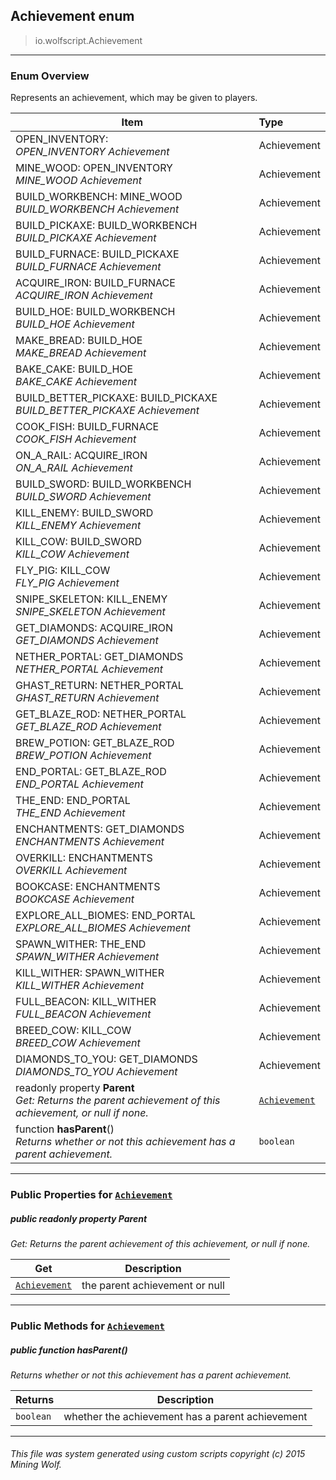## Achievement __enum__

>io.wolfscript.Achievement

---

### Enum Overview

Represents an achievement, which may be given to players.

Item | Type   
--- | :--- 
OPEN_INVENTORY: <br> _OPEN_INVENTORY Achievement_ | Achievement
MINE_WOOD: OPEN_INVENTORY<br> _MINE_WOOD Achievement_ | Achievement
BUILD_WORKBENCH: MINE_WOOD<br> _BUILD_WORKBENCH Achievement_ | Achievement
BUILD_PICKAXE: BUILD_WORKBENCH<br> _BUILD_PICKAXE Achievement_ | Achievement
BUILD_FURNACE: BUILD_PICKAXE<br> _BUILD_FURNACE Achievement_ | Achievement
ACQUIRE_IRON: BUILD_FURNACE<br> _ACQUIRE_IRON Achievement_ | Achievement
BUILD_HOE: BUILD_WORKBENCH<br> _BUILD_HOE Achievement_ | Achievement
MAKE_BREAD: BUILD_HOE<br> _MAKE_BREAD Achievement_ | Achievement
BAKE_CAKE: BUILD_HOE<br> _BAKE_CAKE Achievement_ | Achievement
BUILD_BETTER_PICKAXE: BUILD_PICKAXE<br> _BUILD_BETTER_PICKAXE Achievement_ | Achievement
COOK_FISH: BUILD_FURNACE<br> _COOK_FISH Achievement_ | Achievement
ON_A_RAIL: ACQUIRE_IRON<br> _ON_A_RAIL Achievement_ | Achievement
BUILD_SWORD: BUILD_WORKBENCH<br> _BUILD_SWORD Achievement_ | Achievement
KILL_ENEMY: BUILD_SWORD<br> _KILL_ENEMY Achievement_ | Achievement
KILL_COW: BUILD_SWORD<br> _KILL_COW Achievement_ | Achievement
FLY_PIG: KILL_COW<br> _FLY_PIG Achievement_ | Achievement
SNIPE_SKELETON: KILL_ENEMY<br> _SNIPE_SKELETON Achievement_ | Achievement
GET_DIAMONDS: ACQUIRE_IRON<br> _GET_DIAMONDS Achievement_ | Achievement
NETHER_PORTAL: GET_DIAMONDS<br> _NETHER_PORTAL Achievement_ | Achievement
GHAST_RETURN: NETHER_PORTAL<br> _GHAST_RETURN Achievement_ | Achievement
GET_BLAZE_ROD: NETHER_PORTAL<br> _GET_BLAZE_ROD Achievement_ | Achievement
BREW_POTION: GET_BLAZE_ROD<br> _BREW_POTION Achievement_ | Achievement
END_PORTAL: GET_BLAZE_ROD<br> _END_PORTAL Achievement_ | Achievement
THE_END: END_PORTAL<br> _THE_END Achievement_ | Achievement
ENCHANTMENTS: GET_DIAMONDS<br> _ENCHANTMENTS Achievement_ | Achievement
OVERKILL: ENCHANTMENTS<br> _OVERKILL Achievement_ | Achievement
BOOKCASE: ENCHANTMENTS<br> _BOOKCASE Achievement_ | Achievement
EXPLORE_ALL_BIOMES: END_PORTAL<br> _EXPLORE_ALL_BIOMES Achievement_ | Achievement
SPAWN_WITHER: THE_END<br> _SPAWN_WITHER Achievement_ | Achievement
KILL_WITHER: SPAWN_WITHER<br> _KILL_WITHER Achievement_ | Achievement
FULL_BEACON: KILL_WITHER<br> _FULL_BEACON Achievement_ | Achievement
BREED_COW: KILL_COW<br> _BREED_COW Achievement_ | Achievement
DIAMONDS_TO_YOU: GET_DIAMONDS<br> _DIAMONDS_TO_YOU Achievement_ | Achievement
 readonly property __Parent__ <br> _Get: Returns the parent achievement of this achievement, or null if none._ | [`Achievement`](Achievement.md)
 function __hasParent__() <br> _Returns whether or not this achievement has a parent achievement._ | `boolean`



---


### Public Properties for [`Achievement`](Achievement.md)

##### <a id='parent'></a>public  readonly property __Parent__

_Get: Returns the parent achievement of this achievement, or null if none._

Get | Description
--- | --- 
[`Achievement`](Achievement.md) | the parent achievement or null



---

### Public Methods for [`Achievement`](Achievement.md)

##### <a id='hasparent'></a>public  function __hasParent__()

_Returns whether or not this achievement has a parent achievement._

Returns | Description
--- | --- 
`boolean` | whether the achievement has a parent achievement


---


###### This file was system generated using custom scripts copyright (c) 2015 Mining Wolf.
	

